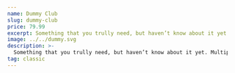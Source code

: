 ```yaml
---
name: Dummy Club
slug: dummy-club
price: 79.99
excerpt: Something that you trully need, but haven’t know about it yet
image: ../../dummy.svg
description: >-
  Something that you trully need, but haven’t know about it yet. Multiple winner of Community Awarads.
tag: classic
---
```

